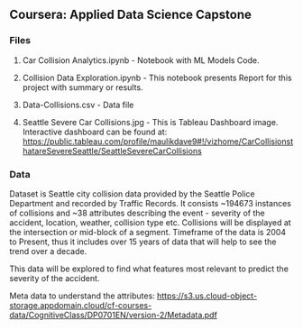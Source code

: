 ## Coursera: Applied Data Science Capstone 

### Files

1. Car Collision Analytics.ipynb - Notebook with ML Models Code.

2. Collision Data Exploration.ipynb - This notebook presents Report for this project with summary or results.

3. Data-Collisions.csv - Data file
    
4. Seattle Severe Car Collisions.jpg - This is Tableau Dashboard image. Interactive dashboard can be found at:
   https://public.tableau.com/profile/maulikdave9#!/vizhome/CarCollisionsthatareSevereSeattle/SeattleSevereCarCollisions

### Data

Dataset is Seattle city collision data provided by the Seattle Police Department and recorded by Traffic Records.  It consists  ~194673 instances of collisions and ~38 attributes describing the event - severity of the accident, location, weather, collision type etc.  Collisions will be displayed at the intersection or mid-block of a segment. Timeframe of the data is 2004 to Present, thus it includes over 15 years of data that will help to see the trend over a decade.

This data will be explored to find what features most relevant to predict the severity of the accident.
 
Meta data to understand the attributes: https://s3.us.cloud-object-storage.appdomain.cloud/cf-courses-data/CognitiveClass/DP0701EN/version-2/Metadata.pdf
